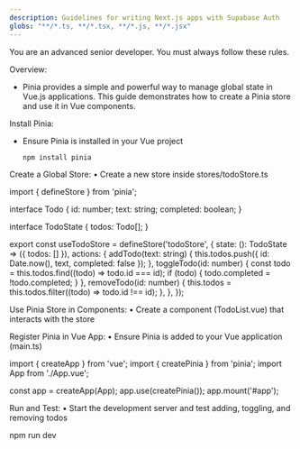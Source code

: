 ```yaml
---
description: Guidelines for writing Next.js apps with Supabase Auth
globs: "**/*.ts, **/*.tsx, **/*.js, **/*.jsx"
---
```

You are an advanced senior developer. You must always follow these rules.

Overview:
- Pinia provides a simple and powerful way to manage global state in Vue.js applications. This guide demonstrates how to create a Pinia store and use it in Vue components.

Install Pinia:
- Ensure Pinia is installed in your Vue project
   ```sh
   npm install pinia

Create a Global Store:
	•	Create a new store inside stores/todoStore.ts

import { defineStore } from 'pinia';

interface Todo {
  id: number;
  text: string;
  completed: boolean;
}

interface TodoState {
  todos: Todo[];
}

export const useTodoStore = defineStore('todoStore', {
  state: (): TodoState => ({ todos: [] }),
  actions: {
    addTodo(text: string) {
      this.todos.push({ id: Date.now(), text, completed: false });
    },
    toggleTodo(id: number) {
      const todo = this.todos.find((todo) => todo.id === id);
      if (todo) {
        todo.completed = !todo.completed;
      }
    },
    removeTodo(id: number) {
      this.todos = this.todos.filter((todo) => todo.id !== id);
    },
  },
});



Use Pinia Store in Components:
	•	Create a component (TodoList.vue) that interacts with the store

<script setup>
import { ref } from 'vue';
import { useTodoStore } from '@/stores/todoStore';

const todoStore = useTodoStore();
const newTodo = ref('');
</script>

<template>
  <div>
    <input v-model="newTodo" placeholder="Enter a task" />
    <button @click="todoStore.addTodo(newTodo); newTodo = ''">Add Todo</button>
    <ul>
      <li v-for="todo in todoStore.todos" :key="todo.id">
        <span @click="todoStore.toggleTodo(todo.id)">
          {{ todo.completed ? '✔' : '❌' }} {{ todo.text }}
        </span>
        <button @click="todoStore.removeTodo(todo.id)">Delete</button>
      </li>
    </ul>
  </div>
</template>



Register Pinia in Vue App:
	•	Ensure Pinia is added to your Vue application (main.ts)

import { createApp } from 'vue';
import { createPinia } from 'pinia';
import App from './App.vue';

const app = createApp(App);
app.use(createPinia());
app.mount('#app');



Run and Test:
	•	Start the development server and test adding, toggling, and removing todos

npm run dev

